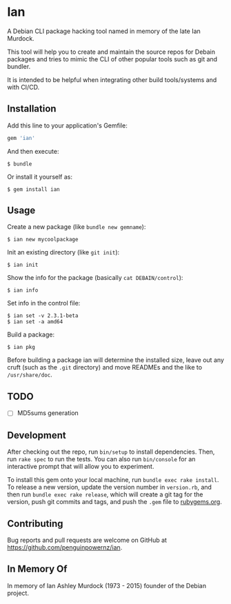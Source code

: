 # Ian

A Debian CLI package hacking tool named in memory of the late Ian Murdock.

This tool will help you to create and maintain the source repos for Debain 
packages and tries to mimic the CLI of other popular tools such as git and
bundler.

It is intended to be helpful when integrating other build tools/systems and
with CI/CD.

## Installation

Add this line to your application's Gemfile:

```ruby
gem 'ian'
```

And then execute:

    $ bundle

Or install it yourself as:

    $ gem install ian

## Usage

Create a new package (like `bundle new gemname`):

    $ ian new mycoolpackage

Init an existing directory (like `git init`):

    $ ian init

Show the info for the package (basically `cat DEBAIN/control`):

    $ ian info
    
Set info in the control file:

    $ ian set -v 2.3.1-beta
    $ ian set -a amd64

Build a package:

    $ ian pkg

Before building a package ian will determine the installed size, leave out any
cruft (such as the `.git` directory) and move READMEs and the like to `/usr/share/doc`.

## TODO

- [ ] MD5sums generation

## Development

After checking out the repo, run `bin/setup` to install dependencies. Then, run `rake spec` to run the tests. You can also run `bin/console` for an interactive prompt that will allow you to experiment.

To install this gem onto your local machine, run `bundle exec rake install`. To release a new version, update the version number in `version.rb`, and then run `bundle exec rake release`, which will create a git tag for the version, push git commits and tags, and push the `.gem` file to [rubygems.org](https://rubygems.org).

## Contributing

Bug reports and pull requests are welcome on GitHub at https://github.com/penguinpowernz/ian.

## In Memory Of

In memory of Ian Ashley Murdock (1973 - 2015) founder of the Debian project.
